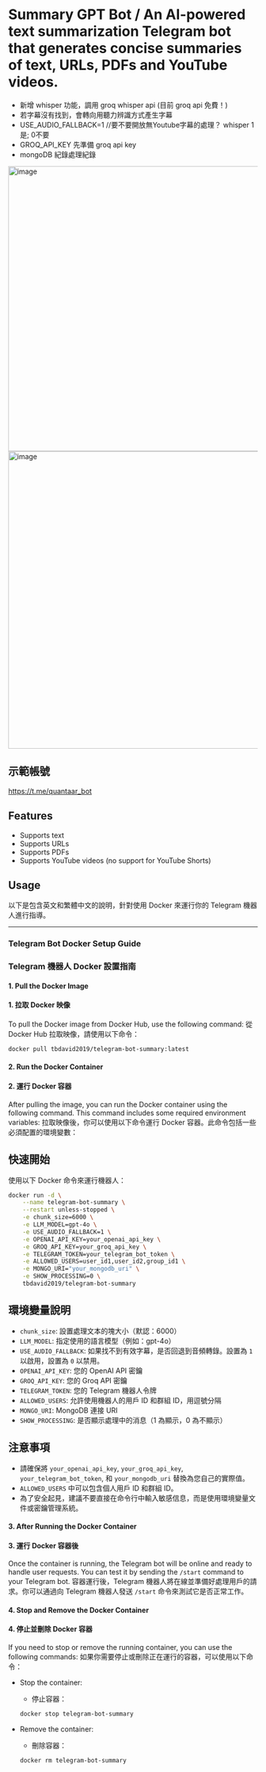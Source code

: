 # Summary GPT Bot / An AI-powered text summarization Telegram bot that generates concise summaries of text, URLs, PDFs and YouTube videos.
- 新增 whisper 功能，調用 groq whisper api  (目前 groq api 免費！)
- 若字幕沒有找到，會轉向用聽力辨識方式產生字幕
- USE_AUDIO_FALLBACK=1  //要不要開放無Youtube字幕的處理？ whisper 1是; 0不要
- GROQ_API_KEY 先準備 groq api key
- mongoDB 紀錄處理紀錄
  
<img width="575" alt="image" src="https://github.com/user-attachments/assets/7465b142-7fa1-4889-9f98-d74194ca72e3">
<img width="600" alt="image" src="https://github.com/user-attachments/assets/c69253fc-24ff-4378-9df0-eb14821cabdd">


## 示範帳號

https://t.me/quantaar_bot


## Features

- Supports text
- Supports URLs
- Supports PDFs
- Supports YouTube videos (no support for YouTube Shorts)

## Usage
以下是包含英文和繁體中文的說明，針對使用 Docker 來運行你的 Telegram 機器人進行指導。

---

### Telegram Bot Docker Setup Guide
### Telegram 機器人 Docker 設置指南

#### 1. **Pull the Docker Image**
#### 1. **拉取 Docker 映像**

To pull the Docker image from Docker Hub, use the following command:
從 Docker Hub 拉取映像，請使用以下命令：

```bash
docker pull tbdavid2019/telegram-bot-summary:latest
```

#### 2. **Run the Docker Container**
#### 2. **運行 Docker 容器**

After pulling the image, you can run the Docker container using the following command. This command includes some required environment variables:
拉取映像後，你可以使用以下命令運行 Docker 容器。此命令包括一些必須配置的環境變數：
## 快速開始

使用以下 Docker 命令來運行機器人：

```bash
docker run -d \
    --name telegram-bot-summary \
    --restart unless-stopped \
    -e chunk_size=6000 \
    -e LLM_MODEL=gpt-4o \
    -e USE_AUDIO_FALLBACK=1 \
    -e OPENAI_API_KEY=your_openai_api_key \
    -e GROQ_API_KEY=your_groq_api_key \
    -e TELEGRAM_TOKEN=your_telegram_bot_token \
    -e ALLOWED_USERS=user_id1,user_id2,group_id1 \
    -e MONGO_URI="your_mongodb_uri" \
    -e SHOW_PROCESSING=0 \
    tbdavid2019/telegram-bot-summary
```

## 環境變量說明

- `chunk_size`: 設置處理文本的塊大小（默認：6000）
- `LLM_MODEL`: 指定使用的語言模型（例如：gpt-4o）
- `USE_AUDIO_FALLBACK`: 如果找不到有效字幕，是否回退到音頻轉錄。設置為 `1` 以啟用，設置為 `0` 以禁用。
- `OPENAI_API_KEY`: 您的 OpenAI API 密鑰
- `GROQ_API_KEY`: 您的 Groq API 密鑰
- `TELEGRAM_TOKEN`: 您的 Telegram 機器人令牌
- `ALLOWED_USERS`: 允許使用機器人的用戶 ID 和群組 ID，用逗號分隔
- `MONGO_URI`: MongoDB 連接 URI
- `SHOW_PROCESSING`: 是否顯示處理中的消息（1 為顯示，0 為不顯示）

## 注意事項

- 請確保將 `your_openai_api_key`, `your_groq_api_key`, `your_telegram_bot_token`, 和 `your_mongodb_uri` 替換為您自己的實際值。
- `ALLOWED_USERS` 中可以包含個人用戶 ID 和群組 ID。
- 為了安全起見，建議不要直接在命令行中輸入敏感信息，而是使用環境變量文件或密鑰管理系統。




#### 3. **After Running the Docker Container**
#### 3. **運行 Docker 容器後**

Once the container is running, the Telegram bot will be online and ready to handle user requests. You can test it by sending the `/start` command to your Telegram bot.
容器運行後，Telegram 機器人將在線並準備好處理用戶的請求。你可以通過向 Telegram 機器人發送 `/start` 命令來測試它是否正常工作。

#### 4. **Stop and Remove the Docker Container**
#### 4. **停止並刪除 Docker 容器**

If you need to stop or remove the running container, you can use the following commands:
如果你需要停止或刪除正在運行的容器，可以使用以下命令：

- Stop the container:
  - 停止容器：
  ```bash
  docker stop telegram-bot-summary
  ```

- Remove the container:
  - 刪除容器：
  ```bash
  docker rm telegram-bot-summary
  ```





